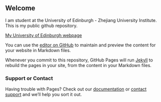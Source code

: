 ## Welcome

I am student at the University of Edinburgh - Zhejiang University Institute. This is my public github repository. 

[My University of Edinburgh webpage](https://www.ed.ac.uk/profile/robert-young)

You can use the [editor on GitHub](https://github.com/r0bah0lic/r0bah0lic.github.io/edit/master/index.md) to maintain and preview the content for your website in Markdown files.

Whenever you commit to this repository, GitHub Pages will run [Jekyll](https://jekyllrb.com/) to rebuild the pages in your site, from the content in your Markdown files.

### Support or Contact

Having trouble with Pages? Check out our [documentation](https://help.github.com/categories/github-pages-basics/) or [contact support](https://github.com/contact) and we’ll help you sort it out.
